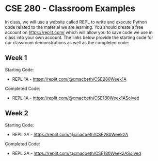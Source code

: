 # CSE 280 - Classroom Examples

In class, we will use a website called REPL to write and execute Python code related to the material we are learning.  You should create a free account on https://replit.com/ which will allow you to save code we use in class into your own account.  The links below provide the starting code for our classroom demonstrations as well as the completed code:

## Week 1

Starting Code:

* REPL 1A - https://replit.com/@cmacbeth/CSE280Week1A

Completed Code:

* REPL 1A - https://replit.com/@cmacbeth/CSE180Week1ASolved

## Week 2

Starting Code:

* REPL 2A - https://replit.com/@cmacbeth/CSE280Week2A

Completed Code:

* REPL 2A - https://replit.com/@cmacbeth/CSE180Week2ASolved
